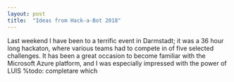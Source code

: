 ```yaml
---
layout: post
title:  "Ideas from Hack-a-Bot 2018"
---
```


Last weekend I have been to a terrific event in Darmstadt;
it was a 36 hour long hackaton, where various teams had to
compete in of five selected challenges. It has been a
great occasion to become familiar with the Microsoft
Azure platform, and I was especially impressed with the
power of LUIS %todo: completare
which 